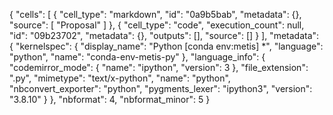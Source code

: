 {
 "cells": [
  {
   "cell_type": "markdown",
   "id": "0a9b5bab",
   "metadata": {},
   "source": [
    "Proposal"
   ]
  },
  {
   "cell_type": "code",
   "execution_count": null,
   "id": "09b23702",
   "metadata": {},
   "outputs": [],
   "source": []
  }
 ],
 "metadata": {
  "kernelspec": {
   "display_name": "Python [conda env:metis] *",
   "language": "python",
   "name": "conda-env-metis-py"
  },
  "language_info": {
   "codemirror_mode": {
    "name": "ipython",
    "version": 3
   },
   "file_extension": ".py",
   "mimetype": "text/x-python",
   "name": "python",
   "nbconvert_exporter": "python",
   "pygments_lexer": "ipython3",
   "version": "3.8.10"
  }
 },
 "nbformat": 4,
 "nbformat_minor": 5
}
